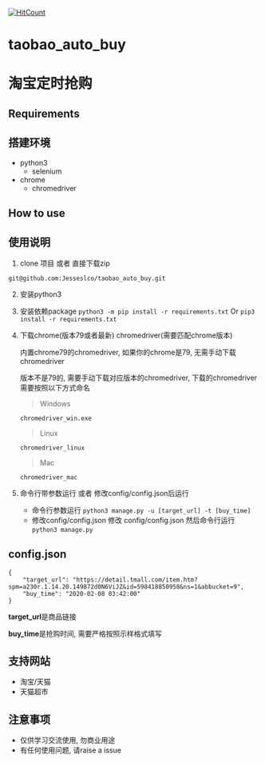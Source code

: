 [![HitCount](http://hits.dwyl.io/Jesseslco/taobao_auto_buy.svg)](http://github.com/Jesseslco/taobao_auto_buy)
# taobao_auto_buy
# 淘宝定时抢购

## Requirements
## 搭建环境
* python3
  * selenium
* chrome
  * chromedriver
  
## How to use
## 使用说明
1. clone 项目 或者 直接下载zip
```
git@github.com:Jesseslco/taobao_auto_buy.git
```

2. 安装python3

3. 安装依赖package
`python3 -m pip install -r requirements.txt`
Or
`pip3 install -r requirements.txt`

4. 下载chrome(版本79或者最新) chromedriver(需要匹配chrome版本)

   内置chrome79的chromedriver, 如果你的chrome是79, 无需手动下载chromedriver
   
   版本不是79的, 需要手动下载对应版本的chromedriver, 下载的chromedriver需要按照以下方式命名
     > Windows
     
       chromedriver_win.exe    
     > Linux
     
       chromedriver_linux
     > Mac
     
       chromedriver_mac
     
5. 命令行带参数运行 或者 修改config/config.json后运行
   * 命令行参数运行
         `python3 manage.py -u [target_url] -t [buy_time]`
   * 修改config/config.json
         修改 config/config.json 然后命令行运行 `python3 manage.py`

## config.json
```
{
    "target_url": "https://detail.tmall.com/item.htm?spm=a230r.1.14.20.149872d0N6ViJZ&id=598418850958&ns=1&abbucket=9",
    "buy_time": "2020-02-08 03:42:00"
}
```
**target_url**是商品链接

**buy_time**是抢购时间, 需要严格按照示样格式填写

## 支持网站
* 淘宝/天猫
* 天猫超市

## 注意事项
* 仅供学习交流使用, 勿商业用途
* 有任何使用问题, 请raise a issue
